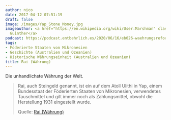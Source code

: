 ```yaml
---
author: nico
date: 2017-04-12 07:51:19
draft: false
image: /images/Yap_Stone_Money.jpg
imageauthor: <a href="https://en.wikipedia.org/wiki/User:Marshman" class="extiw" title="en:User:Marshman">Eric
  Guinther</a>
podcast: https://podcast.entbehrlich.es/2020/06/16/eb026-waehrungsreform-aus-der-hoelle/
tags:
- Föderierte Staaten von Mikronesien
- Geschichte (Australien und Ozeanien)
- Historische Währungseinheit (Australien und Ozeanien)
title: Rai (Währung)
---
```


Die unhandlichste Währung der Welt.

> Rai, auch Steingeld genannt, ist ein auf dem Atoll Ulithi in Yap, einem
> Bundesstaat der Föderierten Staaten von Mikronesien, verwendetes Tauschmittel
> und gilt immer noch als Zahlungsmittel, obwohl die Herstellung 1931
> eingestellt wurde.
>
> Quelle: [Rai (Währung)](https://de.wikipedia.org/wiki/Rai_(Währung))